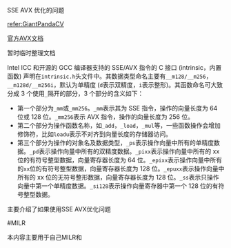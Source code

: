 SSE AVX 优化的问题

[refer:GiantPandaCV](http://www.giantpandacv.com/project/%E9%83%A8%E7%BD%B2%E4%BC%98%E5%8C%96/AI%20PC%E7%AB%AF%E4%BC%98%E5%8C%96/%E3%80%90AI%20PC%E7%AB%AF%E7%AE%97%E6%B3%95%E4%BC%98%E5%8C%96%E3%80%91%E4%B8%80%EF%BC%8C%E4%B8%80%E6%AD%A5%E6%AD%A5%E4%BC%98%E5%8C%96RGB%E8%BD%AC%E7%81%B0%E5%BA%A6%E5%9B%BE%E7%AE%97%E6%B3%95/)

[官方AVX文档](https://www.intel.com/content/www/us/en/docs/intrinsics-guide/index.html#techs=AVX)

暂时临时整理文档

Intel ICC 和开源的 GCC 编译器支持的 SSE/AVX 指令的 C 接口 (intrinsic，内置函数) 声明在`intrinsic.h`头文件中。其数据类型命名主要有`__m128/__m256`，`__m128d/__m256i`，默认为单精度 (`d`表示双精度，`i`表示整形)。其函数命名可大致分成 3 个使用`_`隔开的部分，3 个部分的含义如下：

- 第一个部分为`_mm`或`_mm256`。`_mm`表示其为 SSE 指令，操作的向量长度为 64 位或 128 位。`_mm256`表示 AVX 指令，操作的向量长度为 256 位。
- 第二个部分为操作函数名称，如`_add`，`_load`，`_mul`等，一些函数操作会增加修饰符，比如`loadu`表示不对齐到向量长度的存储器访问。
- 第三个部分为操作的对象名及数据类型，`_ps`表示操作向量中所有的单精度数据。`_pd`表示操作向量中所有的双精度数据。`_pixx`表示操作向量中所有的 xx 位的有符号整型数据，向量寄存器长度为 64 位。`_epixx`表示操作向量中所有的`xx`位的有符号整型数据，向量寄存器长度为 128 位。`_epuxx`表示操作向量中所有的 xx 位的无符号整形数据，向量寄存器长度为 128 位。`_ss`表示只操作向量中第一个单精度数据。`_si128`表示操作向量寄存器中第一个 128 位的有符号整型数据。

主要介绍了如果使用SSE AVX优化问题

#MILR

本内容主要用于自己MILR和

